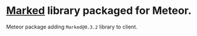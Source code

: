 [Marked](https://github.com/chjj/marked) library packaged for Meteor.
=================

Meteor package adding `Marked@0.3.2` library to client.
